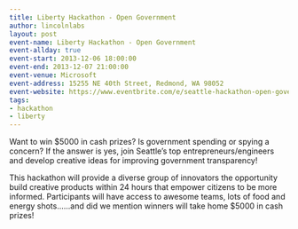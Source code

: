 ```yaml
---
title: Liberty Hackathon - Open Government
author: lincolnlabs
layout: post
event-name: Liberty Hackathon - Open Government
event-allday: true  
event-start: 2013-12-06 18:00:00  
event-end: 2013-12-07 21:00:00  
event-venue: Microsoft
event-address: 15255 NE 40th Street, Redmond, WA 98052
event-website: https://www.eventbrite.com/e/seattle-hackathon-open-government-tickets-8315322353
tags:
- hackathon
- liberty
---
```


Want to win $5000 in cash prizes? Is government spending or spying a concern? If the answer is yes, join Seattle’s top entrepreneurs/engineers and develop creative ideas for improving government transparency!
  
This hackathon will provide a diverse group of innovators the opportunity build creative products within 24 hours that empower citizens to be more informed. Participants will have access to awesome teams, lots of food and energy shots......and did we mention winners will take home $5000 in cash prizes!


